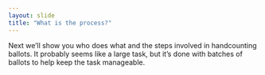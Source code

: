 ```yaml
---
layout: slide
title: "What is the process?"
---
```


Next we’ll show you who does what and the steps involved in handcounting ballots.  It probably seems like a large task, but it’s done with batches of ballots to help keep the task manageable.  











